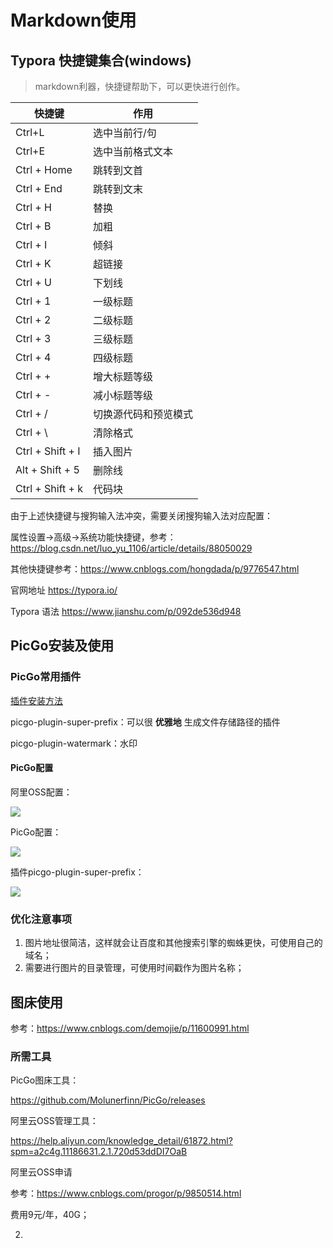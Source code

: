 # Markdown使用

## Typora 快捷键集合(windows)

>   markdown利器，快捷键帮助下，可以更快进行创作。

| 快捷键           | 作用                 |
| ---------------- | -------------------- |
| Ctrl+L           | 选中当前行/句        |
| Ctrl+E           | 选中当前格式文本     |
| Ctrl + Home      | 跳转到文首           |
| Ctrl + End       | 跳转到文末           |
| Ctrl + H         | 替换                 |
| Ctrl + B         | 加粗                 |
| Ctrl + I         | 倾斜                 |
| Ctrl + K         | 超链接               |
| Ctrl + U         | 下划线               |
| Ctrl + 1         | 一级标题             |
| Ctrl + 2         | 二级标题             |
| Ctrl + 3         | 三级标题             |
| Ctrl + 4         | 四级标题             |
| Ctrl + +         | 增大标题等级         |
| Ctrl + -         | 减小标题等级         |
| Ctrl + /         | 切换源代码和预览模式 |
| Ctrl + \         | 清除格式             |
| Ctrl + Shift + I | 插入图片             |
| Alt + Shift + 5  | 删除线               |
| Ctrl + Shift + k | 代码块               |

由于上述快捷键与搜狗输入法冲突，需要关闭搜狗输入法对应配置：

属性设置->高级->系统功能快捷键，参考：https://blog.csdn.net/luo_yu_1106/article/details/88050029

其他快捷键参考：https://www.cnblogs.com/hongdada/p/9776547.html


官网地址 https://typora.io/

Typora 语法 https://www.jianshu.com/p/092de536d948

## PicGo安装及使用

### PicGo常用插件

[插件安装方法](https://picgo.github.io/PicGo-Doc/zh/guide/config.html#%E6%8F%92%E4%BB%B6%E8%AE%BE%E7%BD%AE)

picgo-plugin-super-prefix：可以很 **优雅地** 生成文件存储路径的插件

picgo-plugin-watermark：水印

#### PicGo配置

阿里OSS配置：

![](https://quentin-md.oss-cn-shanghai.aliyuncs.com/img/2020/03/04/20200304154610.png)

PicGo配置：

![](https://quentin-md.oss-cn-shanghai.aliyuncs.com/img/2020/03/04/20200304154522.png)

插件picgo-plugin-super-prefix：

![](https://quentin-md.oss-cn-shanghai.aliyuncs.com/img/2020/03/04/20200304154227.png)




### 优化注意事项

1.  图片地址很简洁，这样就会让百度和其他搜索引擎的蜘蛛更快，可使用自己的域名；
2.  需要进行图片的目录管理，可使用时间戳作为图片名称；


## 图床使用

参考：https://www.cnblogs.com/demojie/p/11600991.html



### 所需工具

PicGo图床工具：

https://github.com/Molunerfinn/PicGo/releases

阿里云OSS管理工具：

https://help.aliyun.com/knowledge_detail/61872.html?spm=a2c4g.11186631.2.1.720d53ddDI7OaB

阿里云OSS申请

参考：https://www.cnblogs.com/progor/p/9850514.html

费用9元/年，40G；

2.  

